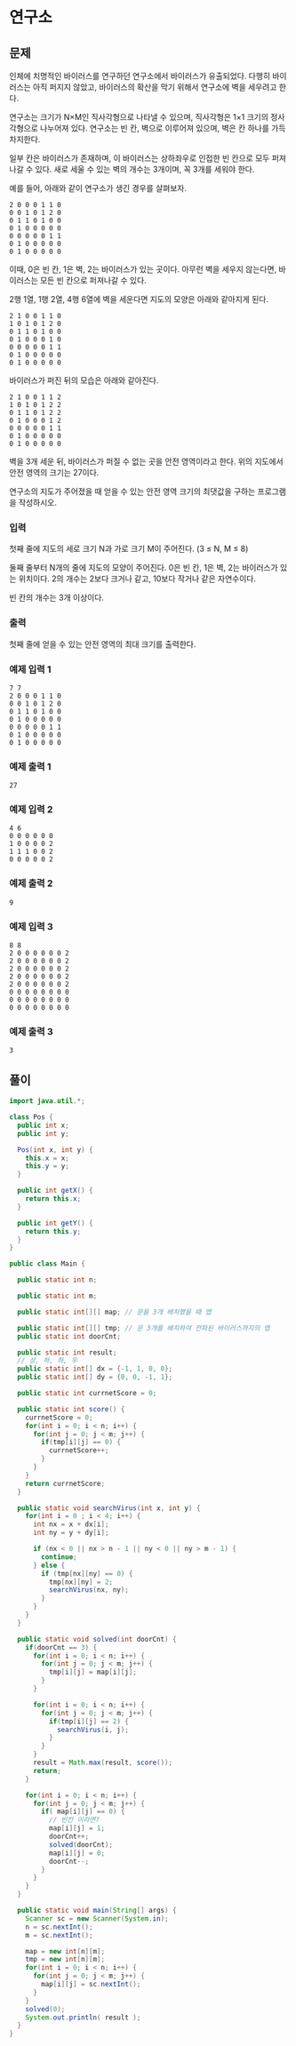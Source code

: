 # 연구소

## 문제
인체에 치명적인 바이러스를 연구하던 연구소에서 바이러스가 유출되었다. 다행히 바이러스는 아직 퍼지지 않았고, 바이러스의 확산을 막기 위해서 연구소에 벽을 세우려고 한다.

연구소는 크기가 N×M인 직사각형으로 나타낼 수 있으며, 직사각형은 1×1 크기의 정사각형으로 나누어져 있다. 연구소는 빈 칸, 벽으로 이루어져 있으며, 벽은 칸 하나를 가득 차지한다. 

일부 칸은 바이러스가 존재하며, 이 바이러스는 상하좌우로 인접한 빈 칸으로 모두 퍼져나갈 수 있다. 새로 세울 수 있는 벽의 개수는 3개이며, 꼭 3개를 세워야 한다.

예를 들어, 아래와 같이 연구소가 생긴 경우를 살펴보자.

```
2 0 0 0 1 1 0
0 0 1 0 1 2 0
0 1 1 0 1 0 0
0 1 0 0 0 0 0
0 0 0 0 0 1 1
0 1 0 0 0 0 0
0 1 0 0 0 0 0
```

이때, 0은 빈 칸, 1은 벽, 2는 바이러스가 있는 곳이다. 아무런 벽을 세우지 않는다면, 바이러스는 모든 빈 칸으로 퍼져나갈 수 있다.

2행 1열, 1행 2열, 4행 6열에 벽을 세운다면 지도의 모양은 아래와 같아지게 된다.

```
2 1 0 0 1 1 0
1 0 1 0 1 2 0
0 1 1 0 1 0 0
0 1 0 0 0 1 0
0 0 0 0 0 1 1
0 1 0 0 0 0 0
0 1 0 0 0 0 0
```

바이러스가 퍼진 뒤의 모습은 아래와 같아진다.

```
2 1 0 0 1 1 2
1 0 1 0 1 2 2
0 1 1 0 1 2 2
0 1 0 0 0 1 2
0 0 0 0 0 1 1
0 1 0 0 0 0 0
0 1 0 0 0 0 0
```

벽을 3개 세운 뒤, 바이러스가 퍼질 수 없는 곳을 안전 영역이라고 한다. 위의 지도에서 안전 영역의 크기는 27이다.

연구소의 지도가 주어졌을 때 얻을 수 있는 안전 영역 크기의 최댓값을 구하는 프로그램을 작성하시오.

### 입력
첫째 줄에 지도의 세로 크기 N과 가로 크기 M이 주어진다. (3 ≤ N, M ≤ 8)

둘째 줄부터 N개의 줄에 지도의 모양이 주어진다. 0은 빈 칸, 1은 벽, 2는 바이러스가 있는 위치이다. 2의 개수는 2보다 크거나 같고, 10보다 작거나 같은 자연수이다.

빈 칸의 개수는 3개 이상이다.

### 출력
첫째 줄에 얻을 수 있는 안전 영역의 최대 크기를 출력한다.

### 예제 입력 1 
```
7 7
2 0 0 0 1 1 0
0 0 1 0 1 2 0
0 1 1 0 1 0 0
0 1 0 0 0 0 0
0 0 0 0 0 1 1
0 1 0 0 0 0 0
0 1 0 0 0 0 0
```

### 예제 출력 1 
```
27
```

### 예제 입력 2 
```
4 6
0 0 0 0 0 0
1 0 0 0 0 2
1 1 1 0 0 2
0 0 0 0 0 2
```

### 예제 출력 2 
```
9
```

### 예제 입력 3 
```
8 8
2 0 0 0 0 0 0 2
2 0 0 0 0 0 0 2
2 0 0 0 0 0 0 2
2 0 0 0 0 0 0 2
2 0 0 0 0 0 0 2
0 0 0 0 0 0 0 0
0 0 0 0 0 0 0 0
0 0 0 0 0 0 0 0
```

### 예제 출력 3 
```
3
```

## 풀이

```java
import java.util.*;

class Pos {
  public int x;
  public int y;

  Pos(int x, int y) {
    this.x = x;
    this.y = y;
  }

  public int getX() {
    return this.x;
  }

  public int getY() {
    return this.y;
  }
}

public class Main {

  public static int n;

  public static int m;

  public static int[][] map; // 문을 3개 배치했을 때 맵

  public static int[][] tmp; // 문 3개를 배치하여 전파된 바이러스까지의 맵
  public static int doorCnt;

  public static int result;
  // 상, 하, 좌, 우
  public static int[] dx = {-1, 1, 0, 0};
  public static int[] dy = {0, 0, -1, 1};

  public static int currnetScore = 0;

  public static int score() {
    currnetScore = 0;
    for(int i = 0; i < n; i++) {
      for(int j = 0; j < m; j++) {
        if(tmp[i][j] == 0) {
          currnetScore++;
        }
      }
    }
    return currnetScore;
  }

  public static void searchVirus(int x, int y) {
    for(int i = 0 ; i < 4; i++) {
      int nx = x + dx[i];
      int ny = y + dy[i];

      if (nx < 0 || nx > n - 1 || ny < 0 || ny > m - 1) {
        continue;
      } else {
        if (tmp[nx][ny] == 0) {
          tmp[nx][ny] = 2;
          searchVirus(nx, ny);
        }
      }
    }
  }

  public static void solved(int doorCnt) {
    if(doorCnt == 3) {
      for(int i = 0; i < n; i++) {
        for(int j = 0; j < m; j++) {
          tmp[i][j] = map[i][j];
        }
      }

      for(int i = 0; i < n; i++) {
        for(int j = 0; j < m; j++) {
          if(tmp[i][j] == 2) {
            searchVirus(i, j);
          }
        }
      }
      result = Math.max(result, score());
      return;
    }

    for(int i = 0; i < n; i++) {
      for(int j = 0; j < m; j++) {
        if( map[i][j] == 0) {
          // 빈칸 이라면?
          map[i][j] = 1;
          doorCnt++;
          solved(doorCnt);
          map[i][j] = 0;
          doorCnt--;
        }
      }
    }
  }

  public static void main(String[] args) {
    Scanner sc = new Scanner(System.in);
    n = sc.nextInt();
    m = sc.nextInt();

    map = new int[n][m];
    tmp = new int[n][m];
    for(int i = 0; i < n; i++) {
      for(int j = 0; j < m; j++) {
        map[i][j] = sc.nextInt();
      }
    }
    solved(0);
    System.out.println( result );
  }
}
```